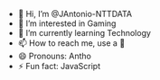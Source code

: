 - 👋 Hi, I’m @JAntonio-NTTDATA
- 👀 I’m interested in Gaming
- 🌱 I’m currently learning Technology 
- 📫 How to reach me, use a 🍻 
- 😄 Pronouns: Antho
- ⚡ Fun fact: JavaScript

<!---
JAntonio-NTTDATA/JAntonio-NTTDATA is a ✨ special ✨ repository because its `README.md` (this file) appears on your GitHub profile.
You can click the Preview link to take a look at your changes.
--->
